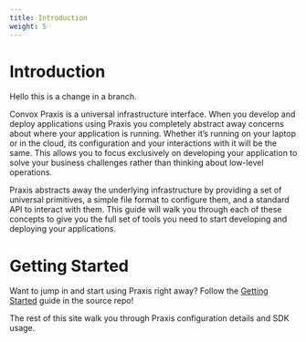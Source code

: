 ```yaml
---
title: Introduction
weight: 5
---
```


# Introduction

Hello this is a change in a branch.

Convox Praxis is a universal infrastructure interface. When you develop and deploy applications using Praxis you completely abstract away concerns about where your application is running. Whether it’s running on your laptop or in the cloud, its configuration and your interactions with it will be the same. This allows you to focus exclusively on developing your application to solve your business challenges rather than thinking about low-level operations.

Praxis abstracts away the underlying infrastructure by providing a set of universal primitives, a simple file format to configure them, and a standard API to interact with them. This guide will walk you through each of these concepts to give you the full set of tools you need to start developing and deploying your applications.

# Getting Started

Want to jump in and start using Praxis right away? Follow the [Getting Started](https://github.com/convox/praxis/blob/master/docs/getting-started.md) guide in the source repo!

The rest of this site walk you through Praxis configuration details and SDK usage.
